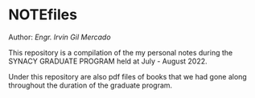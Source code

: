 # NOTEfiles

Author: *Engr. Irvin Gil Mercado*

This repository is a compilation of the my personal notes during the SYNACY GRADUATE PROGRAM held at July - August 2022.

Under this repository are also pdf files of books that we had gone along throughout the duration of the graduate program. 